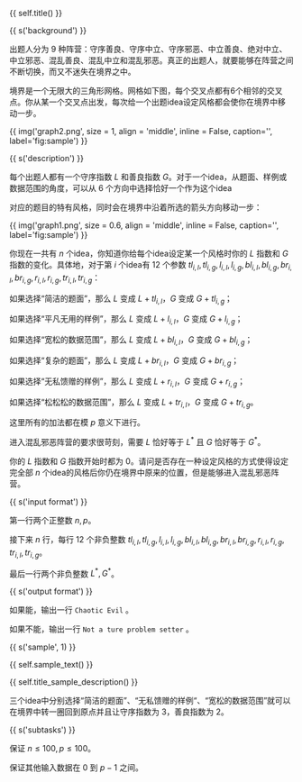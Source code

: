 {{ self.title() }}

{{ s('background') }}

出题人分为 $9$ 种阵营：守序善良、守序中立、守序邪恶、中立善良、绝对中立、中立邪恶、混乱善良、混乱中立和混乱邪恶。真正的出题人，就要能够在阵营之间不断切换，而又不迷失在境界之中。

境界是一个无限大的三角形网格。网格如下图，每个交叉点都有6个相邻的交叉点。你从某一个交叉点出发，每次给一个出题idea设定风格都会使你在境界中移动一步。

{{ img('graph2.png', size = 1, align = 'middle', inline = False, caption='', label='fig:sample') }}

{{ s('description') }}

每个出题人都有一个守序指数 $L$ 和善良指数 $G$。对于一个idea，从题面、样例或数据范围的角度，可以从 $6$ 个方向中选择恰好一个作为这个idea

对应的题目的特有风格，同时会在境界中沿着所选的箭头方向移动一步：

{{ img('graph1.png', size = 0.6, align = 'middle', inline = False, caption='', label='fig:sample') }}

你现在一共有 $n$ 个idea，你知道你给每个idea设定某一个风格时你的 $L$ 指数和 $G$ 指数的变化。具体地，对于第 $i$ 个idea有 $12$ 个参数 $tl_{i,l},tl_{i,g},l_{i,l},l_{i,g},bl_{i,l},bl_{i,g},br_{i,l},br_{i,g},r_{i,l},r_{i,g},tr_{i,l},tr_{i,g}$：

如果选择“简洁的题面”，那么 $L$ 变成 $L+tl_{i,l}$，$G$ 变成 $G+tl_{i,g}$；

如果选择“平凡无用的样例”，那么 $L$ 变成 $L+l_{i,l}$，$G$ 变成 $G+l_{i,g}$；

如果选择“宽松的数据范围”，那么 $L$ 变成 $L+bl_{i,l}$，$G$ 变成 $G+bl_{i,g}$；

如果选择“复杂的题面”，那么 $L$ 变成 $L+br_{i,l}$，$G$ 变成 $G+br_{i,g}$；

如果选择“无私馈赠的样例”，那么 $L$ 变成 $L+r_{i,l}$，$G$ 变成 $G+r_{i,g}$；

如果选择“松松松的数据范围”，那么 $L$ 变成 $L+tr_{i,l}$，$G$ 变成 $G+tr_{i,g}$。

这里所有的加法都在模 $p$ 意义下进行。

进入混乱邪恶阵营的要求很苛刻，需要 $L$ 恰好等于 $L^*$ 且 $G$ 恰好等于 $G^*$。

你的 $L$ 指数和 $G$ 指数开始时都为 $0$。请问是否存在一种设定风格的方式使得设定完全部 $n$ 个idea的风格后你仍在境界中原来的位置，但是能够进入混乱邪恶阵营。

{{ s('input format') }}

第一行两个正整数 $n,p$。

接下来 $n$ 行，每行 $12$ 个非负整数 $tl_{i,l},tl_{i,g},l_{i,l},l_{i,g},bl_{i,l},bl_{i,g},br_{i,l},br_{i,g},r_{i,l},r_{i,g},tr_{i,l},tr_{i,g}$。

最后一行两个非负整数 $L^*,G^*$。

{{ s('output format') }}

如果能，输出一行 `Chaotic Evil` 。

如果不能，输出一行 `Not a ture problem setter` 。

{{ s('sample', 1) }}

{{ self.sample_text() }}

{{ self.title_sample_description() }}

三个idea中分别选择“简洁的题面”、“无私馈赠的样例“、“宽松的数据范围”就可以在境界中转一圈回到原点并且让守序指数为 $3$，善良指数为 $2$。

{{ s('subtasks') }}

保证 $n\le 100,p\le 100$。

保证其他输入数据在 $0$ 到 $p-1$ 之间。
